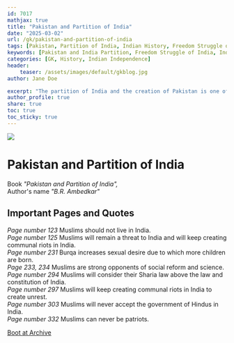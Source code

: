 ```yaml
---        
id: 7017 
mathjax: true        
title: "Pakistan and Partition of India"
date: "2025-03-02"
url: /gk/pakistan-and-partition-of-india
tags: [Pakistan, Partition of India, Indian History, Freedom Struggle of India, Independence of India]
keywords: [Pakistan and India Partition, Freedom Struggle of India, Independence of India, Indian History, British Rule in India]
categories: [GK, History, Indian Independence]
header:
    teaser: /assets/images/default/gkblog.jpg    
author: Jane Doe

excerpt: "The partition of India and the creation of Pakistan is one of the most significant events in the history of the Indian subcontinent. This article provides all the information you need to know about the partition of India and the creation of Pakistan."
author_profile: true
share: true
toc: true
toc_sticky: true
--- 
```


![](/assets/images/default/gkblog.jpg)

# Pakistan and Partition of India

Book *"Pakistan and Partition of India",*   
Author's name *"B.R. Ambedkar"*  

## Important Pages and Quotes

*Page number 123* Muslims should not live in India.  
*Page number 125* Muslims will remain a threat to India and will keep creating communal riots in India.    
*Page number 231* Burqa increases sexual desire due to which more children are born.  
*Page 233, 234* Muslims are strong opponents of social reform and science.   
*Page number 294* Muslims will consider their Sharia law above the law and constitution of India.  
*Page number 297* Muslims will keep creating communal riots in India to create unrest.   
*Page number 303* Muslims will never accept the government of Hindus in India.   
*Page number 332* Muslims can never be patriots.   

[Boot at Archive](https://dn790000.ca.archive.org/0/items/in.ernet.dli.2015.275465/2015.275465.Pakistan-Or.pdf)